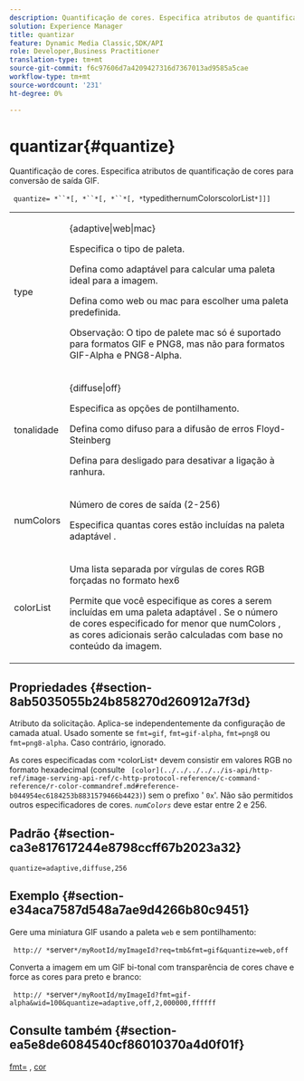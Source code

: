 ```yaml
---
description: Quantificação de cores. Especifica atributos de quantificação de cores para conversão de saída GIF.
solution: Experience Manager
title: quantizar
feature: Dynamic Media Classic,SDK/API
role: Developer,Business Practitioner
translation-type: tm+mt
source-git-commit: f6c97606d7a4209427316d7367013ad9585a5cae
workflow-type: tm+mt
source-wordcount: '231'
ht-degree: 0%

---
```



# quantizar{#quantize}

Quantificação de cores. Especifica atributos de quantificação de cores para conversão de saída GIF.

` quantize= *``*[, *``*[, *``*[, *`typedithernumColorscolorList`*]]]`

<table id="table_A669A9058C8043A5BAE80B03A13B015B"> 
 <tbody> 
  <tr> 
   <td colname="col1"> <p> <span class="codeph"> <span class="varname"> type  </span> </span> </p> </td> 
   <td colname="col2"> <p> <span class="codeph"> {adaptive|web|mac}  </span> </p> <p>Especifica o tipo de paleta. </p> <p>Defina como <span class="codeph"> adaptável </span> para calcular uma paleta ideal para a imagem. </p> <p>Defina como <span class="codeph"> web </span> ou <span class="codeph"> mac </span> para escolher uma paleta predefinida. </p> <p> <p>Observação:  O tipo de palete <span class="codeph"> mac </span> só é suportado para formatos GIF e PNG8, mas não para formatos GIF-Alpha e PNG8-Alpha. </p> </p> </td> 
  </tr> 
  <tr> 
   <td colname="col1"> <p> <span class="codeph"> <span class="varname"> tonalidade  </span> </span> </p> </td> 
   <td colname="col2"> <p> <span class="codeph"> {diffuse|off}  </span> </p> <p>Especifica as opções de pontilhamento. </p> <p>Defina como <span class="codeph"> difuso </span> para a difusão de erros Floyd-Steinberg </p> <p>Defina para <span class="codeph"> desligado </span> para desativar a ligação à ranhura. </p> </td> 
  </tr> 
  <tr> 
   <td colname="col1"> <p> <span class="codeph"> <span class="varname"> numColors  </span> </span> </p> </td> 
   <td colname="col2"> <p>Número de cores de saída (2-256) </p> <p>Especifica quantas cores estão incluídas na paleta <span class="codeph"> adaptável </span>. </p> </td> 
  </tr> 
  <tr> 
   <td colname="col1"> <p> <span class="codeph"> <span class="varname"> colorList  </span> </span> </p> </td> 
   <td colname="col2"> <p>Uma lista separada por vírgulas de cores RGB forçadas no formato hex6 </p> <p>Permite que você especifique as cores a serem incluídas em uma paleta <span class="codeph"> adaptável </span>. Se o número de cores especificado for menor que <span class="codeph"> <span class="varname"> numColors </span> </span>, as cores adicionais serão calculadas com base no conteúdo da imagem. </p> </td> 
  </tr> 
 </tbody> 
</table>

## Propriedades {#section-8ab5035055b24b858270d260912a7f3d}

Atributo da solicitação. Aplica-se independentemente da configuração de camada atual. Usado somente se `fmt=gif`, `fmt=gif-alpha`, `fmt=png8` ou `fmt=png8-alpha`. Caso contrário, ignorado.

As cores especificadas com `*`colorList`*` devem consistir em valores RGB no formato hexadecimal (consulte ` [color](../../../../../is-api/http-ref/image-serving-api-ref/c-http-protocol-reference/c-command-reference/r-color-commandref.md#reference-b044954ec6184253b8831579466b4423)`) sem o prefixo &#39; `0x`&#39;. Não são permitidos outros especificadores de cores. *`numColors`* deve estar entre 2 e 256.

## Padrão {#section-ca3e817617244e8798ccff67b2023a32}

`quantize=adaptive,diffuse,256`

## Exemplo {#section-e34aca7587d548a7ae9d4266b80c9451}

Gere uma miniatura GIF usando a paleta `web` e sem pontilhamento:

` http:// *`server`*/myRootId/myImageId?req=tmb&fmt=gif&quantize=web,off`

Converta a imagem em um GIF bi-tonal com transparência de cores chave e force as cores para preto e branco:

` http:// *`server`*/myRootId/myImageId?fmt=gif-alpha&wid=100&quantize=adaptive,off,2,000000,ffffff`

## Consulte também {#section-ea5e8de6084540cf86010370a4d0f01f}

[fmt=](../../../../../is-api/http-ref/image-serving-api-ref/c-http-protocol-reference/c-command-reference/r-is-http-fmt.md#reference-cdf10043423b45ba9fe15157fb3ae37a) ,  [cor](/help/aem-is-ir-api/is-api/http-ref/image-serving-api-ref/c-http-protocol-reference/c-data-types/r-is-http-color.md)
